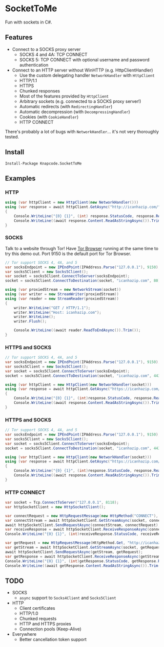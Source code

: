 # SocketToMe

Fun with sockets in C#.

## Features

- Connect to a SOCKS proxy server
  - SOCKS 4 and 4A: TCP CONNECT
  - SOCKS 5: TCP CONNECT with optional username and password authentication
- Connect to an HTTP server without WinHTTP (e.g. HttpClientHandler)
  - Use the custom delegating handler `NetworkHandler` with `HttpClient`
  - HTTP/1.1
  - HTTPS
  - Chunked responses
  - Most of the features provided by `HttpClient`
  - Arbitrary sockets (e.g. connected to a SOCKS proxy server!)
  - Automatic redirects (with `RedirectingHandler`)
  - Automatic decompression (with `DecompressingHandler`)
  - Cookies (with `CookieHandler`)
  - HTTP CONNECT

There's probably a lot of bugs with `NetworkHandler`... it's not very thoroughly tested.

## Install

```
Install-Package Knapcode.SocketToMe
```

## Examples

### HTTP

```csharp
using (var httpClient = new HttpClient(new NetworkHandler()))
using (var response = await httpClient.GetAsync("http://icanhazip.com/"))
{
    Console.WriteLine("{0} {1}", (int) response.StatusCode, response.ReasonPhrase);
    Console.WriteLine((await response.Content.ReadAsStringAsync()).Trim());
}
```

### SOCKS

Talk to a website through Tor! Have [Tor Browser](https://www.torproject.org/download/download-easy.html.en) running at the same time to try this demo out. Port 9150 is the default port for Tor Browser.

```csharp
// Tor support SOCKS 4, 4A, and 5
var socksEndpoint = new IPEndPoint(IPAddress.Parse("127.0.0.1"), 9150);
var socks5Client = new Socks5Client();
var socket = socks5Client.ConnectToServer(socksEndpoint);
socket = socks5Client.ConnectToDestination(socket, "icanhazip.com", 80);

using (var proxiedStream = new NetworkStream(socket))
using (var writer = new StreamWriter(proxiedStream))
using (var reader = new StreamReader(proxiedStream))
{
    writer.WriteLine("GET / HTTP/1.1");
    writer.WriteLine("Host: icanhazip.com");
    writer.WriteLine();
    writer.Flush();

    Console.WriteLine((await reader.ReadToEndAsync()).Trim());
}
```

### HTTPS and SOCKS

```csharp
// Tor support SOCKS 4, 4A, and 5
var socksEndpoint = new IPEndPoint(IPAddress.Parse("127.0.0.1"), 9150);
var socks5Client = new Socks5Client();
var socket = socks5Client.ConnectToServer(socksEndpoint);
socket = socks5Client.ConnectToDestination(socket, "icanhazip.com", 443);

using (var httpClient = new HttpClient(new NetworkHandler(socket)))
using (var response = await httpClient.GetAsync("https://icanhazip.com/"))
{
    Console.WriteLine("{0} {1}", (int)response.StatusCode, response.ReasonPhrase);
    Console.WriteLine((await response.Content.ReadAsStringAsync()).Trim());
}
```

### HTTPS and SOCKS

```csharp
// Tor support SOCKS 4, 4A, and 5
var socksEndpoint = new IPEndPoint(IPAddress.Parse("127.0.0.1"), 9150);
var socks5Client = new Socks5Client();
var socket = socks5Client.ConnectToServer(socksEndpoint);
socket = socks5Client.ConnectToDestination(socket, "icanhazip.com", 443);

using (var httpClient = new HttpClient(new NetworkHandler(socket)))
using (var response = await httpClient.GetAsync("https://icanhazip.com/"))
{
    Console.WriteLine("{0} {1}", (int)response.StatusCode, response.ReasonPhrase);
    Console.WriteLine((await response.Content.ReadAsStringAsync()).Trim());
}
```

### HTTP CONNECT

```csharp
var socket = Tcp.ConnectToServer("127.0.0.1", 8118);
var httpSocketClient = new HttpSocketClient();

var connectRequest = new HttpRequestMessage(new HttpMethod("CONNECT"), "http://icanhazip.com/");
var connectStream = await httpSocketClient.GetStreamAsync(socket, connectRequest);
await httpSocketClient.SendRequestAsync(connectStream, connectRequest);
var receiveResponse = await httpSocketClient.ReceiveResponseAsync(connectStream, connectRequest);
Console.WriteLine("{0} {1}", (int)receiveResponse.StatusCode, receiveResponse.ReasonPhrase);

var getRequest = new HttpRequestMessage(HttpMethod.Get, "http://icanhazip.com/");
var getStream = await httpSocketClient.GetStreamAsync(socket, getRequest);
await httpSocketClient.SendRequestAsync(getStream, getRequest);
var getResponse = await httpSocketClient.ReceiveResponseAsync(getStream, getRequest);
Console.WriteLine("{0} {1}", (int)getResponse.StatusCode, getResponse.ReasonPhrase);
Console.WriteLine((await getResponse.Content.ReadAsStringAsync()).Trim());
```

## TODO

- SOCKS
  - `async` support to `Socks4Client` and `Socks5Client`
- HTTP
  - Client certificates
  - HTTP/1.0
  - Chunked requests
  - HTTP and HTTPS proxies
  - Connection pools (Keep-Alive)
- Everywhere
  - Better cancellation token support
